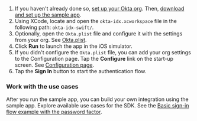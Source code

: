 
1. If you haven't already done so, [set up your Okta org](/docs/journeys/set-up-org/#set-up-your-okta-org-for-a-password-factor-only-use-case). Then, [download and set up the sample app](/docs/guides/oie-embedded-common-download-setup-app/ios/main/).
1. Using XCode, locate and open the `okta-idx.xcworkspace` file in the following path: `okta-idx-swift/`.
1. Optionally, open the `Okta.plist` file and configure it with the settings from your org. See [Okta.plist](/docs/guides/oie-embedded-common-download-setup-app/ios/main/#okta-plist).
1. Click **Run** to launch the app in the iOS simulator.
1. If you didn't configure the `Okta.plist` file, you can add your org settings to the Configuration
   page. Tap the **Configure** link on the start-up screen. See [Configuration page](/docs/guides/oie-embedded-common-download-setup-app/ios/main/#configuration-page).
1. Tap the **Sign In** button to start the authentication flow.

### Work with the use cases

After you run the sample app, you can build your own integration using the sample app. Explore available use cases for the SDK. See the [Basic sign-in flow example with the password factor](/docs/guides/oie-embedded-sdk-use-case-basic-sign-in/ios/main/).
